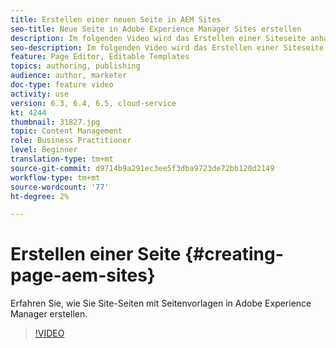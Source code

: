 ```yaml
---
title: Erstellen einer neuen Seite in AEM Sites
seo-title: Neue Seite in Adobe Experience Manager Sites erstellen
description: Im folgenden Video wird das Erstellen einer Siteseite anhand einer Vorlage in Adobe Experience Manager erläutert.
seo-description: Im folgenden Video wird das Erstellen einer Siteseite anhand einer Vorlage in Adobe Experience Manager erläutert.
feature: Page Editor, Editable Templates
topics: authoring, publishing
audience: author, marketer
doc-type: feature video
activity: use
version: 6.3, 6.4, 6.5, cloud-service
kt: 4244
thumbnail: 31827.jpg
topic: Content Management
role: Business Practitioner
level: Beginner
translation-type: tm+mt
source-git-commit: d9714b9a291ec3ee5f3dba9723de72bb120d2149
workflow-type: tm+mt
source-wordcount: '77'
ht-degree: 2%

---
```



# Erstellen einer Seite {#creating-page-aem-sites}

Erfahren Sie, wie Sie Site-Seiten mit Seitenvorlagen in Adobe Experience Manager erstellen.

>[!VIDEO](https://video.tv.adobe.com/v/31827?quality=12&learn=on)
